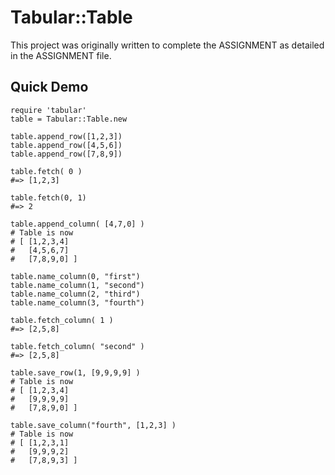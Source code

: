 Tabular::Table
==============

This project was originally written to complete the ASSIGNMENT as detailed in the ASSIGNMENT file.

Quick Demo
----------

    require 'tabular'
    table = Tabular::Table.new

    table.append_row([1,2,3])
    table.append_row([4,5,6])
    table.append_row([7,8,9])

    table.fetch( 0 ) 
    #=> [1,2,3]

    table.fetch(0, 1)
    #=> 2

    table.append_column( [4,7,0] )
    # Table is now
    # [ [1,2,3,4]
    #   [4,5,6,7]
    #   [7,8,9,0] ]

    table.name_column(0, "first")
    table.name_column(1, "second")
    table.name_column(2, "third")
    table.name_column(3, "fourth")

    table.fetch_column( 1 )
    #=> [2,5,8]

    table.fetch_column( "second" )
    #=> [2,5,8]

    table.save_row(1, [9,9,9,9] )
    # Table is now
    # [ [1,2,3,4]
    #   [9,9,9,9]
    #   [7,8,9,0] ]

    table.save_column("fourth", [1,2,3] )
    # Table is now
    # [ [1,2,3,1]
    #   [9,9,9,2]
    #   [7,8,9,3] ]


